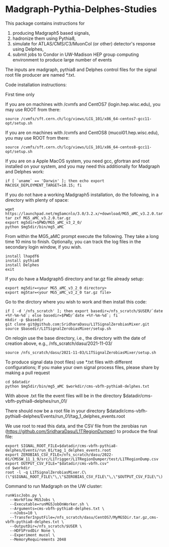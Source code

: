 # Madgraph-Pythia-Delphes-Studies

This package contains instructions for
1) producing Madgraph5 based signals,
2) hadronize them using Pythia8,
3) simulate for ATLAS/CMS/C3/MuonCol (or other) detector's response using Delphes,
4) submit jobs to Condor in UW-Madison HEP group computing environment to produce large number of events

The inputs are madgraph, pythia8 and Delphes control files for the signal root file producer are named *.txt.

Code installation instructions:

First time only

If you are on machines with /cvmfs and CentOS7 (login.hep.wisc.edu), you may use ROOT from there:

```
source /cvmfs/sft.cern.ch/lcg/views/LCG_101/x86_64-centos7-gcc11-opt/setup.sh 
```

If you are on machines with /cvmfs and CentOS8 (mucol01.hep.wisc.edu), you may use ROOT from there:

```
source /cvmfs/sft.cern.ch/lcg/views/LCG_101/x86_64-centos8-gcc11-opt/setup.sh
```

If you are on a Apple MacOS system, you need gcc, gfortran and root installed on your system, and you may need this additionally for Madgraph and Delphes work:

```
if [ `uname` == 'Darwin' ]; then echo export MACOSX_DEPLOYMENT_TARGET=10.15; fi
```

If you do not have a working Madgraph5 installation, do the following, in a directory with plenty of space:

```
wget https://launchpad.net/mg5amcnlo/3.0/3.2.x/+download/MG5_aMC_v3.2.0.tar.gz
tar zxf MG5_aMC_v3.2.0.tar.gz 
export mg5dir=$PWD/MG5_aMC_v3_2_0/
python $mg5dir/bin/mg5_aMC
```

From within the MG5_aMC prompt execute the following. They take a long time 10 mins to finish.
Optionally, you can track the log files in the secondary login window, if you wish.

```
install lhapdf6
install pythia8
install Delphes
exit
```

If you do have a Madgraph5 directory and tar.gz file already setup:

```
export mg5dir=<your MG5_aMC_v3_2_0 directory>
export mg5tar=<your MG5_aMC_v3_2_0 tar.gz file>
```

Go to the dirctory where you wish to work and then install this code:

```
if [ -d '/nfs_scratch' ]; then export basedir=/nfs_scratch/$USER/`date +%Y-%m-%d`; else basedir=$PWD/`date +%Y-%m-%d`; fi
mkdir -p $basedir
git clone git@github.com:SridharaDasu/L1TSignalZerobiasMixer.git
source $basedir/L1TSignalZerobiasMixer/setup.sh
```

On relogin use the base directory, i.e., the directory with the date of creation above, e.g., /nfs_scratch/dasu/2021-11-03/

```
source /nfs_scratch/dasu/2021-11-03/L1TSignalZerobiasMixer/setup.sh
```

To produce signal data (root files) use  *.txt files with different configurations; If you make your own signal process files, please share by making a pull request

```
cd $datadir
python $mg5dir/bin/mg5_aMC $workdir/cms-vbfh-pythia8-delphes.txt
```

With above .txt file the event files will be in the directory $datadir/cms-vbfh-pythia8-delphes/run_01/

There should now be a root file in your directory $datadir/cms-vbfh-pythia8-delphes/Events/run_01/tag_1_delphes_events.root

We use root to read this data, and the CSV file from the zerobias run (https://github.com/SridharaDasu/L1TRegionDumper) to produce the final file:

```
export SIGNAL_ROOT_FILE=$datadir/cms-vbfh-pythia8-delphes/Events/run_01/tag_1_delphes_events.root
export ZEROBIAS_CSV_FILE=/nfs_scratch/dasu/2022-01/CMSSW_11_1_9/src/L1Trigger/L1TRegionDumper/test/L1TRegionDump.csv
export OUTPUT_CSV_FILE="$datadir/cms-vbfh.csv"
cd $workdir
root -l -q L1TSignalZerobiasMixer.C\(\"$SIGNAL_ROOT_FILE\"\,\"$ZEROBIAS_CSV_FILE\"\,\"$OUTPUT_CSV_FILE\"\)
```

Command to run Madgraph on the UW cluster:

```
runWiscJobs.py \
  --WorkFlow MG5Jobs \
  --Executable=runMG5JobOnWorker.sh \
  --Arguments=cms-vbfh-pythia8-delphes.txt \
  --nJobs=10 \
  --TransferInputFile=/nfs_scratch/dasu/CentOS7/MyMG5Dir.tar.gz,cms-vbfh-pythia8-delphes.txt \
  --OutputDir=/nfs_scratch/$USER \
  --HDFSProdDir None \
  --Experiment mucol \
  --MemoryRequirements 2048
```
